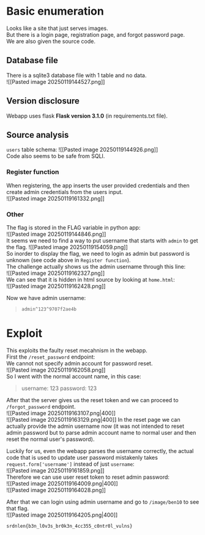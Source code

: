 # Basic enumeration

Looks like a site that just serves images.  
But there is a login page, registration page, and forgot password page.  
We are also given the source code.
## Database file

There is a sqlite3 database file with 1 table and no data.  
![[Pasted image 20250119144527.png]]  
## Version disclosure

Webapp uses flask **Flask version 3.1.0** (in requirements.txt file).
## Source analysis

`users` table schema:
![[Pasted image 20250119144926.png]]  
Code also seems to be safe from SQLI.  
### Register function

When registering, the app inserts the user provided credentials and then create admin credentials from the users input.  
![[Pasted image 20250119161332.png]]
### Other

The flag is stored in the FLAG variable in python app:  
![[Pasted image 20250119144846.png]]  
It seems we need to find a way to put username that starts with `admin` to get the flag.
![[Pasted image 20250119154059.png]]  
So inorder to display the flag, we need to login as admin but password is unknown (see code above in `Register function`).  
The challenge actually shows us the admin username through this line:  
![[Pasted image 20250119162327.png]]  
We can see that it is hidden in html source by looking at `home.html`:  
![[Pasted image 20250119162428.png]]  

Now we have admin username:  
> `admin^123^9707f2ae4b`

# Exploit

This exploits the faulty reset mecahnism in the webapp.  
First the `/reset_password` endpoint:  
We cannot not specify admin account for password reset.  
![[Pasted image 20250119162058.png]]  
So I went with the normal account name, in this case:
> username: 123 password: 123

After that the server gives us the reset token and we can proceed to `/forgot_password` endpoint.  
![[Pasted image 20250119163107.png|400]]  
![[Pasted image 20250119163129.png|400]]
In the reset page we can actually provide the admin username now (it was not intended to reset admin password but to parse admin account name to normal user and then reset the normal user's password).

Luckily for us, even the webapp parses the username correctly, the actual code that is used to update user password mistakenly takes  `request.form['username']` instead of just `username`:  
![[Pasted image 20250119161859.png]]  
Therefore we can use user reset token to reset admin password:  
![[Pasted image 20250119164009.png|400]]  
![[Pasted image 20250119164028.png]]  

After that we can login using admin username and go to `/image/ben10` to see that flag.  
![[Pasted image 20250119164205.png|400]]

`srdnlen{b3n_l0v3s_br0k3n_4cc355_c0ntr0l_vulns}`